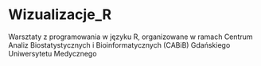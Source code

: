 # Wizualizacje_R
Warsztaty z programowania w języku R, organizowane w ramach Centrum Analiz Biostatystycznych i Bioinformatycznych (CABiB) Gdańskiego Uniwersytetu Medycznego
